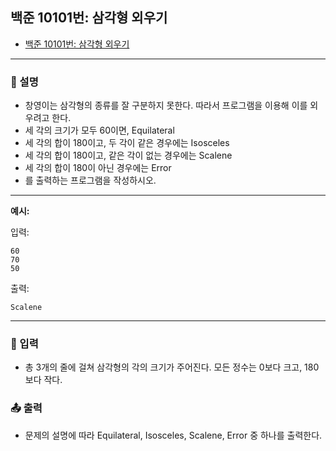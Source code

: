 ## 백준 10101번: 삼각형 외우기

- [백준 10101번: 삼각형 외우기](https://www.acmicpc.net/problem/10101)

---

### 📖 설명

- 창영이는 삼각형의 종류를 잘 구분하지 못한다. 따라서 프로그램을 이용해 이를 외우려고 한다.
- 세 각의 크기가 모두 60이면, Equilateral
- 세 각의 합이 180이고, 두 각이 같은 경우에는 Isosceles
- 세 각의 합이 180이고, 같은 각이 없는 경우에는 Scalene
- 세 각의 합이 180이 아닌 경우에는 Error
- 를 출력하는 프로그램을 작성하시오.

---

**예시:**

입력:

```
60
70
50
```

출력:

```
Scalene
```

---

### 📝 입력

- 총 3개의 줄에 걸쳐 삼각형의 각의 크기가 주어진다. 모든 정수는 0보다 크고, 180보다 작다.

### 📤 출력

- 문제의 설명에 따라 Equilateral, Isosceles, Scalene, Error 중 하나를 출력한다.
